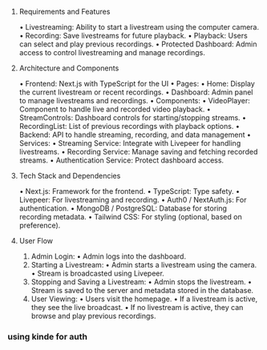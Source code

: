 1. Requirements and Features

	•	Livestreaming: Ability to start a livestream using the computer camera.
	•	Recording: Save livestreams for future playback.
	•	Playback: Users can select and play previous recordings.
	•	Protected Dashboard: Admin access to control livestreaming and manage recordings.


2. Architecture and Components

	•	Frontend: Next.js with TypeScript for the UI
	•	Pages:
	•	Home: Display the current livestream or recent recordings.
	•	Dashboard: Admin panel to manage livestreams and recordings.
	•	Components:
	•	VideoPlayer: Component to handle live and recorded video playback.
	•	StreamControls: Dashboard controls for starting/stopping streams.
	•	RecordingList: List of previous recordings with playback options.
	•	Backend: API to handle streaming, recording, and data management
	•	Services:
	•	Streaming Service: Integrate with Livepeer for handling livestreams.
	•	Recording Service: Manage saving and fetching recorded streams.
	•	Authentication Service: Protect dashboard access.

3. Tech Stack and Dependencies

	•	Next.js: Framework for the frontend.
	•	TypeScript: Type safety.
	•	Livepeer: For livestreaming and recording.
	•	Auth0 / NextAuth.js: For authentication.
	•	MongoDB / PostgreSQL: Database for storing recording metadata.
	•	Tailwind CSS: For styling (optional, based on preference).

4. User Flow

	1.	Admin Login:
	•	Admin logs into the dashboard.
	2.	Starting a Livestream:
	•	Admin starts a livestream using the camera.
	•	Stream is broadcasted using Livepeer.
	3.	Stopping and Saving a Livestream:
	•	Admin stops the livestream.
	•	Stream is saved to the server and metadata stored in the database.
	4.	User Viewing:
	•	Users visit the homepage.
	•	If a livestream is active, they see the live broadcast.
	•	If no livestream is active, they can browse and play previous recordings.



### using kinde for auth